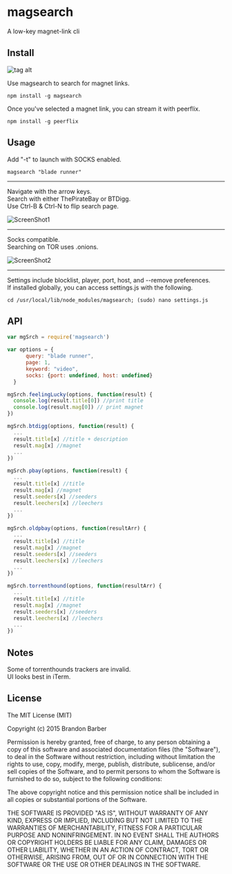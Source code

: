 # magsearch #

A low-key magnet-link cli


## Install ##
![tag alt](https://travis-ci.org/roecrew/magsearch.svg?branch=master)


Use magsearch to search for magnet links.

```
npm install -g magsearch
```

Once you've selected a magnet link, you can stream it with peerflix.

```
npm install -g peerflix
```

## Usage ##
 
  Add "-t" to launch with SOCKS enabled.

  ```
magsearch "blade runner"
  ```
  
  ___
  
  Navigate with the arrow keys. <br>
  Search with either ThePirateBay or BTDigg. <br>
  Use Ctrl-B & Ctrl-N to flip search page.
  
  ![ScreenShot1](http://s24.postimg.org/xnt0ci5fp/Screen_Shot_2015_03_28_at_23_24_45.png)
  
  ---
  
  Socks compatible. <br>
  Searching on TOR uses .onions. <br>
  
  ![ScreenShot2](http://s15.postimg.org/nktf3ct1n/Screen_Shot_2015_03_28_at_23_24_15.png)
  
  ___
  
  Settings include blocklist, player, port, host, and --remove preferences. <br>
  If installed globally, you can access settings.js with the following. <br>
  
  ```
  cd /usr/local/lib/node_modules/magsearch; (sudo) nano settings.js
  ```
  

## API ##

  ```js
  var mgSrch = require('magsearch')
  
  var options = {
		query: "blade runner",
		page: 1,
		keyword: "video",
		socks: {port: undefined, host: undefined}
	}
  
  mgSrch.feelingLucky(options, function(result) {
	console.log(result.title[0]) //print title
	console.log(result.mag[0]) // print magnet
  })
  
  mgSrch.btdigg(options, function(result) {
    ...    
	result.title[x] //title + description
	result.mag[x] //magnet
	...
  })
  
  mgSrch.pbay(options, function(result) {
    ...    
	result.title[x] //title
	result.mag[x] //magnet
	result.seeders[x] //seeders
	result.leechers[x] //leechers
	...
  })
  
  mgSrch.oldpbay(options, function(resultArr) {
    ...    
	result.title[x] //title
	result.mag[x] //magnet
	result.seeders[x] //seeders
	result.leechers[x] //leechers
	...
  })
  
  mgSrch.torrenthound(options, function(resultArr) {
    ...    
	result.title[x] //title
	result.mag[x] //magnet
	result.seeders[x] //seeders
	result.leechers[x] //leechers
	...
  })
  ```

## Notes ##

Some of torrenthounds trackers are invalid. <br>
UI looks best in iTerm.

## License ##
The MIT License (MIT)

Copyright (c) 2015 Brandon Barber

Permission is hereby granted, free of charge, to any person obtaining a copy
of this software and associated documentation files (the "Software"), to deal
in the Software without restriction, including without limitation the rights
to use, copy, modify, merge, publish, distribute, sublicense, and/or sell
copies of the Software, and to permit persons to whom the Software is
furnished to do so, subject to the following conditions:

The above copyright notice and this permission notice shall be included in all
copies or substantial portions of the Software.

THE SOFTWARE IS PROVIDED "AS IS", WITHOUT WARRANTY OF ANY KIND, EXPRESS OR
IMPLIED, INCLUDING BUT NOT LIMITED TO THE WARRANTIES OF MERCHANTABILITY,
FITNESS FOR A PARTICULAR PURPOSE AND NONINFRINGEMENT. IN NO EVENT SHALL THE
AUTHORS OR COPYRIGHT HOLDERS BE LIABLE FOR ANY CLAIM, DAMAGES OR OTHER
LIABILITY, WHETHER IN AN ACTION OF CONTRACT, TORT OR OTHERWISE, ARISING FROM,
OUT OF OR IN CONNECTION WITH THE SOFTWARE OR THE USE OR OTHER DEALINGS IN THE
SOFTWARE.

